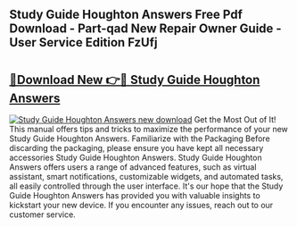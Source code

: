 ## Study Guide Houghton Answers Free Pdf Download - Part-qad New Repair Owner Guide - User Service Edition FzUfj

# <h2><a href="http://bc84556.oget.top/?id=Study+Guide+Houghton+Answers">🔗Download New 👉🔴 Study Guide Houghton Answers</a></h2>

[![Study Guide Houghton Answers new download](https://i.imgur.com/5g1atiW.png)](http://bc84556.oget.top/?id=Study+Guide+Houghton+Answers)
Get the Most Out of It! This manual offers tips and tricks to maximize the performance of your new Study Guide Houghton Answers. Familiarize with the Packaging Before discarding the packaging, please ensure you have kept all necessary accessories Study Guide Houghton Answers. Study Guide Houghton Answers offers users a range of advanced features, such as virtual assistant, smart notifications, customizable widgets, and automated tasks, all easily controlled through the user interface. It's our hope that the Study Guide Houghton Answers has provided you with valuable insights to kickstart your new device. If you encounter any issues, reach out to our customer service.
